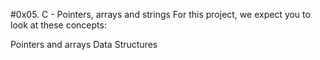 #0x05. C - Pointers, arrays and strings
For this project, we expect you to look at these concepts:

 Pointers and arrays
 Data Structures
